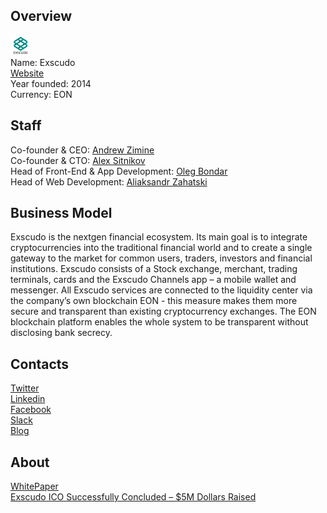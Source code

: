 ## Overview
![logo](../projects/logo/exscudo.png)  
Name: Exscudo  
[Website](https://exscudo.com/)  
Year founded: 2014  
Currency: EON  
## Staff
Co-founder & CEO: [Andrew Zimine](../people/andrew_zimine.md)  
Co-founder & CTO: [Alex Sitnikov](../people/alex_sitnikov.md)  
Head of Front-End & App Development: [Oleg Bondar](../people/oleg_bondar.md)  
Head of Web Development: [Aliaksandr Zahatski](../people/aliaksandr_zahatski.md)
## Business Model
Exscudo is the nextgen financial ecosystem. Its main goal is to integrate cryptocurrencies into the traditional financial world and to create a single gateway to the market for common users, traders, investors and financial institutions. Exscudo consists of a Stock exchange, merchant, trading terminals, cards and the Exscudo Channels app – a mobile wallet and messenger. All Exscudo services are connected to the liquidity center via the company’s own blockchain EON - this measure makes them more secure and transparent than existing cryptocurrency exchanges. The EON blockchain platform enables the whole system to be transparent without disclosing bank secrecy.
## Contacts  
[Twitter](https://twitter.com/ex_scudo)  
[Linkedin](https://www.linkedin.com/company/10921326/)  
[Facebook](https://www.facebook.com/exscudo/)  
[Slack](https://exscudo-talk.slack.com/)    
[Blog](https://medium.com/@ex_scudo)  
## About  
[WhitePaper](https://exscudo.com/Whitepaper_v1.0.pdf)  
[Exscudo ICO Successfully Concluded – $5M Dollars Raised](http://www.the-blockchain.com/2017/06/01/exscudo-ico-successfully-concluded-5m-dollars-raised/)
